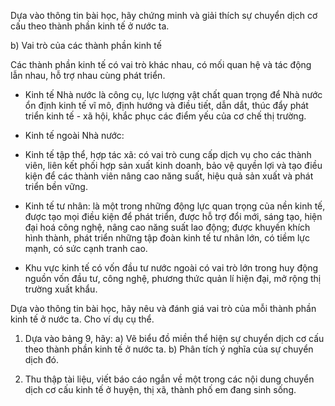 Dựa vào thông tin bài học, hãy chứng minh và giải thích sự chuyển dịch cơ cấu theo thành phần kinh tế ở nước ta.

b) Vai trò của các thành phần kinh tế

Các thành phần kinh tế có vai trò khác nhau, có mối quan hệ và tác động lẫn nhau, hỗ trợ nhau cùng phát triển.

- Kinh tế Nhà nước là công cụ, lực lượng vật chất quan trọng để Nhà nước ổn định kinh tế vĩ mô, định hướng và điều tiết, dẫn dắt, thúc đẩy phát triển kinh tế - xã hội, khắc phục các điểm yếu của cơ chế thị trường.

- Kinh tế ngoài Nhà nước:

+ Kinh tế tập thể, hợp tác xã: có vai trò cung cấp dịch vụ cho các thành viên, liên kết phối hợp sản xuất kinh doanh, bảo vệ quyền lợi và tạo điều kiện để các thành viên nâng cao năng suất, hiệu quả sản xuất và phát triển bền vững.

+ Kinh tế tư nhân: là một trong những động lực quan trọng của nền kinh tế, được tạo mọi điều kiện để phát triển, được hỗ trợ đổi mới, sáng tạo, hiện đại hoá công nghệ, nâng cao năng suất lao động; được khuyến khích hình thành, phát triển những tập đoàn kinh tế tư nhân lớn, có tiềm lực mạnh, có sức cạnh tranh cao.

- Khu vực kinh tế có vốn đầu tư nước ngoài có vai trò lớn trong huy động nguồn vốn đầu tư, công nghệ, phương thức quản lí hiện đại, mở rộng thị trường xuất khẩu.

Dựa vào thông tin bài học, hãy nêu và đánh giá vai trò của mỗi thành phần kinh tế ở nước ta. Cho ví dụ cụ thể.

1. Dựa vào bảng 9, hãy:
   a) Vẽ biểu đồ miền thể hiện sự chuyển dịch cơ cấu theo thành phần kinh tế ở nước ta.
   b) Phân tích ý nghĩa của sự chuyển dịch đó.

2. Thu thập tài liệu, viết báo cáo ngắn về một trong các nội dung chuyển dịch cơ cấu kinh tế ở huyện, thị xã, thành phố em đang sinh sống.